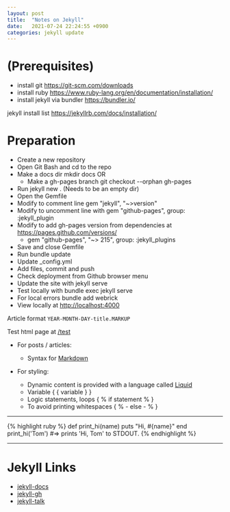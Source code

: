 ```yaml
---
layout: post
title:  "Notes on Jekyll"
date:   2021-07-24 22:24:55 +0900
categories: jekyll update
---
```


# (Prerequisites)

- install git https://git-scm.com/downloads
- install ruby https://www.ruby-lang.org/en/documentation/installation/
- install jekyll via bundler https://bundler.io/ 

jekyll install list https://jekyllrb.com/docs/installation/ 

# Preparation 

- Create a new repository 
- Open Git Bash and cd to the repo 
- Make a docs dir  mkdir docs OR 
	- Make a gh-pages branch git checkout --orphan gh-pages 
- Run jekyll new . (Needs to be an empty dir) 
- Open the Gemfile
- Modify to comment line gem "jekyll", "~>version"
- Modify to uncomment line with gem "github-pages", group: :jekyll_plugin 
- Modify to add gh-pages version from dependencies at https://pages.github.com/versions/   
	- gem "github-pages", "~> 215", group: :jekyll_plugins
- Save and close Gemfile 
- Run bundle update 
- Update _config.yml
- Add files, commit and push 
- Check deployment from Github browser menu
- Update the site with jekyll serve 
- Test locally with bundle exec jekyll serve 
- For local errors bundle add webrick 
- View locally at [http://localhost:4000](http://127.0.0.1:4000/blog/)

Article format `YEAR-MONTH-DAY-title.MARKUP`

Test html page at [/test](https://foxelas.github.io/blog/test)

- For posts / articles: 
	- Syntax for [Markdown](https://www.markdownguide.org/basic-syntax/)

- For styling: 
	- Dynamic content is provided with a language called [Liquid](https://shopify.github.io/liquid/)
	- Variable { { variable } } 
	- Logic statements, loops { % if statement % } 
	- To avoid printing whitespaces { % - else  - % }
	
--------------------------------------------

{% highlight ruby %}
def print_hi(name)
  puts "Hi, #{name}"
end
print_hi('Tom')
#=> prints 'Hi, Tom' to STDOUT.
{% endhighlight %}

--------------------------------------------

# Jekyll Links 

- [jekyll-docs](https://jekyllrb.com/docs/home)
- [jekyll-gh](https://github.com/jekyll/jekyll)
- [jekyll-talk](https://talk.jekyllrb.com/)
